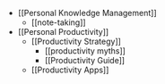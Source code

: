 - [[Personal Knowledge Management]]
    - [[note-taking]]
- [[Personal Productivity]] 
    - [[Productivity Strategy]]
        - [[productivity myths]]
        - [[Productivity Guide]]
    - [[Productivity Apps]]
